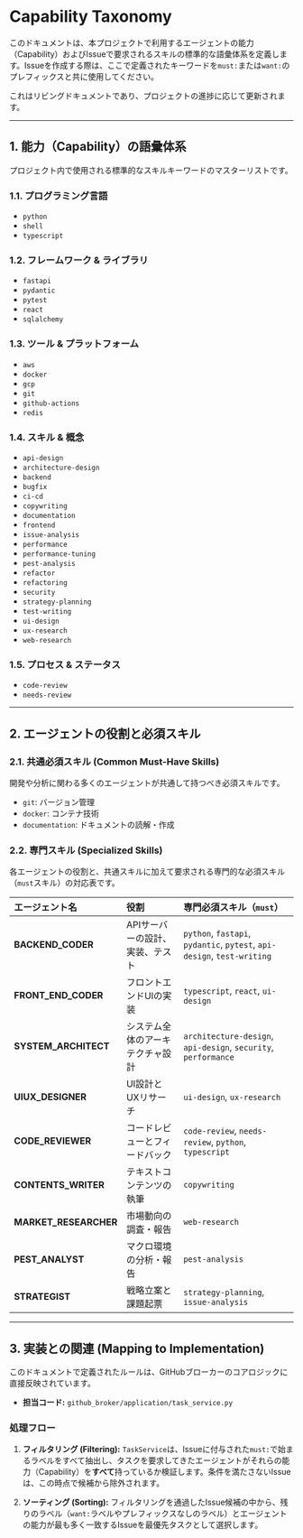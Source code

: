 # Capability Taxonomy

このドキュメントは、本プロジェクトで利用するエージェントの能力（Capability）およびIssueで要求されるスキルの標準的な語彙体系を定義します。Issueを作成する際は、ここで定義されたキーワードを`must:`または`want:`のプレフィックスと共に使用してください。

これはリビングドキュメントであり、プロジェクトの進捗に応じて更新されます。

---

## 1. 能力（Capability）の語彙体系

プロジェクト内で使用される標準的なスキルキーワードのマスターリストです。

### 1.1. プログラミング言語
- `python`
- `shell`
- `typescript`

### 1.2. フレームワーク & ライブラリ
- `fastapi`
- `pydantic`
- `pytest`
- `react`
- `sqlalchemy`

### 1.3. ツール & プラットフォーム
- `aws`
- `docker`
- `gcp`
- `git`
- `github-actions`
- `redis`

### 1.4. スキル & 概念
- `api-design`
- `architecture-design`
- `backend`
- `bugfix`
- `ci-cd`
- `copywriting`
- `documentation`
- `frontend`
- `issue-analysis`
- `performance`
- `performance-tuning`
- `pest-analysis`
- `refactor`
- `refactoring`
- `security`
- `strategy-planning`
- `test-writing`
- `ui-design`
- `ux-research`
- `web-research`

### 1.5. プロセス & ステータス
- `code-review`
- `needs-review`

---

## 2. エージェントの役割と必須スキル

### 2.1. 共通必須スキル (Common Must-Have Skills)

開発や分析に関わる多くのエージェントが共通して持つべき必須スキルです。

- `git`: バージョン管理
- `docker`: コンテナ技術
- `documentation`: ドキュメントの読解・作成

### 2.2. 専門スキル (Specialized Skills)

各エージェントの役割と、共通スキルに加えて要求される専門的な必須スキル（`must`スキル）の対応表です。

| エージェント名 | 役割 | 専門必須スキル（`must`） |
| :--- | :--- | :--- |
| **BACKEND_CODER** | APIサーバーの設計、実装、テスト | `python`, `fastapi`, `pydantic`, `pytest`, `api-design`, `test-writing` |
| **FRONT_END_CODER** | フロントエンドUIの実装 | `typescript`, `react`, `ui-design` |
| **SYSTEM_ARCHITECT** | システム全体のアーキテクチャ設計 | `architecture-design`, `api-design`, `security`, `performance` |
| **UIUX_DESIGNER** | UI設計とUXリサーチ | `ui-design`, `ux-research` |
| **CODE_REVIEWER** | コードレビューとフィードバック | `code-review`, `needs-review`, `python`, `typescript` |
| **CONTENTS_WRITER** | テキストコンテンツの執筆 | `copywriting` |
| **MARKET_RESEARCHER** | 市場動向の調査・報告 | `web-research` |
| **PEST_ANALYST** | マクロ環境の分析・報告 | `pest-analysis` |
| **STRATEGIST** | 戦略立案と課題起票 | `strategy-planning`, `issue-analysis` |

---

## 3. 実装との関連 (Mapping to Implementation)

このドキュメントで定義されたルールは、GitHubブローカーのコアロジックに直接反映されています。

- **担当コード:** `github_broker/application/task_service.py`

### 処理フロー

1.  **フィルタリング (Filtering):** `TaskService`は、Issueに付与された`must:`で始まるラベルをすべて抽出し、タスクを要求してきたエージェントがそれらの能力（Capability）を**すべて**持っているか検証します。条件を満たさないIssueは、この時点で候補から除外されます。

2.  **ソーティング (Sorting):** フィルタリングを通過したIssue候補の中から、残りのラベル（`want:`ラベルやプレフィックスなしのラベル）とエージェントの能力が最も多く一致するIssueを最優先タスクとして選択します。